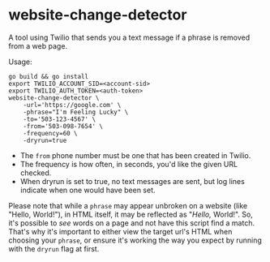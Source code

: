 # website-change-detector

A tool using Twilio that sends you a text message if a phrase is removed from a web page.

Usage:
```
go build && go install
export TWILIO_ACCOUNT_SID=<account-sid>
export TWILIO_AUTH_TOKEN=<auth-token>
website-change-detector \
    -url='https://google.com' \
    -phrase="I'm Feeling Lucky" \
    -to='503-123-4567' \
    -from='503-098-7654' \
    -frequency=60 \
    -dryrun=true
```

- The `from` phone number must be one that has been created in Twilio.
- The frequency is how often, in seconds, you'd like the given URL checked.
- When dryrun is set to true, no text messages are sent, but log lines indicate
when one would have been set.

Please note that while a `phrase` may appear unbroken on a website (like "Hello, World!"),
in HTML itself, it may be reflected as "<em>Hello,</em> World!". So, it's possible to _see_
words on a page and not have this script find a match. That's why it's important to either
view the target url's HTML when choosing your `phrase`, or ensure it's working the way
you expect by running with the `dryrun` flag at first.
